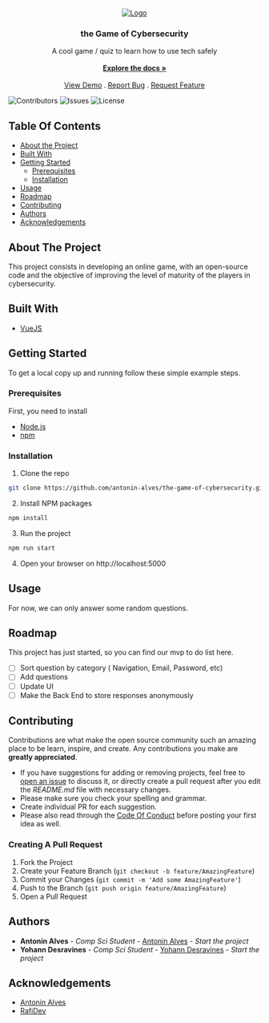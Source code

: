 <br/>
<p align="center">
  <a href="https://github.com/antonin-alves/the-game-of-cybersecurity">
    <img src="https://media.alors-la.center/s/u2cf34n1.png" alt="Logo" >
  </a>

  <h3 align="center">the Game of Cybersecurity</h3>

  <p align="center">
    A cool game / quiz to learn how to use tech safely 
    <br/>
    <br/>
    <a href="https://github.com/antonin-alves/the-game-of-cybersecurity"><strong>Explore the docs »</strong></a>
    <br/>
    <br/>
    <a href="https://github.com/antonin-alves/the-game-of-cybersecurity">View Demo</a>
    .
    <a href="https://github.com/antonin-alves/the-game-of-cybersecurity/issues">Report Bug</a>
    .
    <a href="https://github.com/antonin-alves/the-game-of-cybersecurity/issues">Request Feature</a>
  </p>
</p>

![Contributors](https://img.shields.io/github/contributors/antonin-alves/the-game-of-cybersecurity?color=dark-green) ![Issues](https://img.shields.io/github/issues/antonin-alves/the-game-of-cybersecurity) ![License](https://img.shields.io/github/license/antonin-alves/the-game-of-cybersecurity) 

## Table Of Contents

* [About the Project](#about-the-project)
* [Built With](#built-with)
* [Getting Started](#getting-started)
  * [Prerequisites](#prerequisites)
  * [Installation](#installation)
* [Usage](#usage)
* [Roadmap](#roadmap)
* [Contributing](#contributing)
* [Authors](#authors)
* [Acknowledgements](#acknowledgements)

## About The Project

This project consists in developing an online game, with an open-source code and the objective of improving the level of maturity of the players in cybersecurity.

## Built With



* [VueJS](https://vuejs.org/)

## Getting Started

To get a local copy up and running follow these simple example steps.

### Prerequisites

First, you need to install
- [Node.js](https://docs.npmjs.com/downloading-and-installing-node-js-and-npm)
- [npm](https://docs.npmjs.com/downloading-and-installing-node-js-and-npm)


### Installation

1. Clone the repo

```sh
git clone https://github.com/antonin-alves/the-game-of-cybersecurity.git
```

2. Install NPM packages

```sh
npm install
```

3. Run the project 

```sh
npm run start
```

4. Open your browser on http://localhost:5000

## Usage

For now, we can only answer some random questions.

## Roadmap

This project has just started, so you can find our mvp to do list here.

- [ ] Sort question by category ( Navigation, Email, Password, etc)
- [ ] Add questions
- [ ] Update UI
- [ ] Make the Back End to store responses anonymously 

## Contributing

Contributions are what make the open source community such an amazing place to be learn, inspire, and create. Any contributions you make are **greatly appreciated**.
* If you have suggestions for adding or removing projects, feel free to [open an issue](https://github.com/antonin-alves/the-game-of-cybersecurity/issues/new) to discuss it, or directly create a pull request after you edit the *README.md* file with necessary changes.
* Please make sure you check your spelling and grammar.
* Create individual PR for each suggestion.
* Please also read through the [Code Of Conduct](https://github.com/antonin-alves/the-game-of-cybersecurity/blob/main/CODE_OF_CONDUCT.md) before posting your first idea as well.

### Creating A Pull Request

1. Fork the Project
2. Create your Feature Branch (`git checkout -b feature/AmazingFeature`)
3. Commit your Changes (`git commit -m 'Add some AmazingFeature'`)
4. Push to the Branch (`git push origin feature/AmazingFeature`)
5. Open a Pull Request

## Authors

* **Antonin Alves** - *Comp Sci Student* - [Antonin Alves](https://github.com/antonin-alves/) - *Start the project*
* **Yohann Desravines** - *Comp Sci Student* - [Yohann Desravines](https://github.com/RafiDev) - *Start the project*

## Acknowledgements

* [Antonin Alves](https://github.com/antonin-alves/)
* [RafiDev](https://github.com/RafiDev/)
